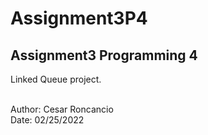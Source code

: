 # Assignment3P4
Assignment3 Programming 4
------------------------------------------------------------------

Linked Queue project.

<br>
Author: Cesar Roncancio <br>
Date: 02/25/2022

